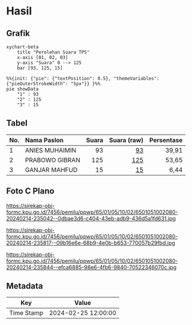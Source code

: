 # Hasil

## Grafik

```mermaid
xychart-beta
    title "Perolehan Suara TPS"
    x-axis [01, 02, 03]
    y-axis "Suara" 0 --> 125
    bar [93, 125, 15]
```

```mermaid
%%{init: {"pie": {"textPosition": 0.5}, "themeVariables": {"pieOuterStrokeWidth": "5px"}} }%%
pie showData
    "1" : 93
    "2" : 125
    "3" : 15
```

## Tabel

| No. | Nama Paslon    | Suara | Suara (raw) | Persentase |
|:--- |:-------------- | -----:| -----------:| ----------:|
| 1   | ANIES MUHAIMIN | 93    | [93][p-1]   | 39,91      |
| 2   | PRABOWO GIBRAN | 125   | [125][p-2]  | 53,65      |
| 3   | GANJAR MAHFUD  | 15    | [15][p-3]   | 6,44       |


[p-1]: https://github.com/gigit-pemilu/pemilu-2024-65-kalimantan-utara/blob/main/pilpres/hitung-suara/sub/65-kalimantan-utara/sub/01-bulungan/sub/05-tanjung-selor/sub/1002-tanjung-selor-hilir/sub/080-tps/sub/paslon-1.txt
[p-2]: https://github.com/gigit-pemilu/pemilu-2024-65-kalimantan-utara/blob/main/pilpres/hitung-suara/sub/65-kalimantan-utara/sub/01-bulungan/sub/05-tanjung-selor/sub/1002-tanjung-selor-hilir/sub/080-tps/sub/paslon-2.txt
[p-3]: https://github.com/gigit-pemilu/pemilu-2024-65-kalimantan-utara/blob/main/pilpres/hitung-suara/sub/65-kalimantan-utara/sub/01-bulungan/sub/05-tanjung-selor/sub/1002-tanjung-selor-hilir/sub/080-tps/sub/paslon-3.txt

## Foto C Plano

https://sirekap-obj-formc.kpu.go.id/7456/pemilu/ppwp/65/01/05/10/02/6501051002080-20240214-235042--0dbae3d6-c404-43eb-adb9-436d5a1fd631.jpg

https://sirekap-obj-formc.kpu.go.id/7456/pemilu/ppwp/65/01/05/10/02/6501051002080-20240214-235817--09b16e6e-68b9-4e0b-b653-770057b29fbd.jpg

https://sirekap-obj-formc.kpu.go.id/7456/pemilu/ppwp/65/01/05/10/02/6501051002080-20240214-235844--efca6885-98e6-4fb6-9840-70522346070c.jpg


## Metadata

| Key        | Value               |
| ---------- | ------------------- |
| Time Stamp | 2024-02-25 12:00:00 |



